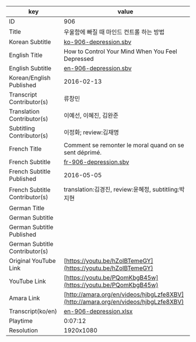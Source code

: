 |  key  |  value  |
|-------|---------|
| ID            | 906 |
| Title         | 우울함에 빠질 때 마인드 컨트롤 하는 방법 |
| Korean Subtitle | [ko-906-depression.sbv](https://github.com/jungtosociety/dharma-qna/raw/master/sub/906/ko-906-depression.sbv) |
| English Title | How to Control Your Mind When You Feel Depressed |
| English Subtitle | [en-906-depression.sbv](https://github.com/jungtosociety/dharma-qna/raw/master/sub/906/en-906-depression.sbv) |
| Korean/English Published     | 2016-02-13 |
| Transcript Contributor(s)   | 류창민 |
| Translation Contributor(s)   | 이예선, 이혜진, 김완준 |
| Subtitling Contributor(s)   | 이정화; review:김재명 |
| French Title | Comment se remonter le moral quand on se sent déprimé. |
| French Subtitle | [fr-906-depression.sbv](https://github.com/jungtosociety/dharma-qna/raw/master/sub/906/fr-906-depression.sbv) |
| French Subtitle Published | 2016-05-05 |
| French Subtitle Contributor(s) | translation:김경진, review:윤혜정, subtitling:박지현 |
| German Title |  |
| German Subtitle |  |
| German Subtitle Published |  |
| German Subtitle Contributor(s) |  |
| Original YouTube Link  | [https://youtu.be/hZolBTemeGY](https://youtu.be/hZolBTemeGY) |
| YouTube Link  | [https://youtu.be/PQomKbgB45w](https://youtu.be/PQomKbgB45w) |
| Amara Link    | [http://amara.org/en/videos/hjbgLzfe8XBV](http://amara.org/en/videos/hjbgLzfe8XBV) |
| Transcript(ko/en) | [en-906-depression.xlsx](https://github.com/jungtosociety/dharma-qna/raw/master/sub/906/en-906-depression.xlsx) |
| Playtime | 0:07:12 |
| Resolution | 1920x1080|
